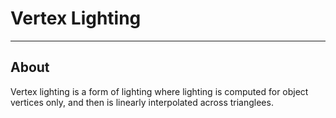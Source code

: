 # Vertex Lighting

___

## About

Vertex lighting is a form of lighting where lighting is computed for object vertices only, and then is linearly interpolated across trianglees.
